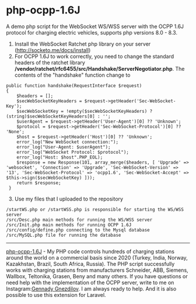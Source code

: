 # php-ocpp-1.6J
A demo php script for the WebSocket WS/WSS server with the OCPP 1.6J protocol for charging electric vehicles, supports php versions 8.0 - 8.3.

1. Install the WebSocket Ratchet php library on your server (http://socketo.me/docs/install)
2. For OCPP 1.6J to work correctly, you need to change the standard headers of the ratchet library
**/vendor/ratchet/rfc6455/src/Handshake/ServerNegotiator.php**. The contents of the "handshake" function change to
```
public function handshake(RequestInterface $request)
{
    $headers = [];
    $secWebSocketKeyHeaders = $request->getHeader('Sec-WebSocket-Key');
    $secWebSocketKey = !empty($secWebSocketKeyHeaders) ? (string)$secWebSocketKeyHeaders[0] : '';
    $userAgent = $request->getHeader('User-Agent')[0] ?? 'Unknown';
    $protocol = $request->getHeader('Sec-WebSocket-Protocol')[0] ?? 'None';
    $host = $request->getHeader('Host')[0] ?? 'Unknown';
    error_log("New WebSocket connection:");
    error_log("User-Agent: $userAgent");
    error_log("WebSocket Protocol: $protocol");
    error_log("Host: $host".PHP_EOL);
    $response = new Response(101, array_merge($headers, [ 'Upgrade' => 'websocket', 'Connection' => 'Upgrade', 'Sec-WebSocket-Version' => '13', 'Sec-WebSocket-Protocol' => 'ocpp1.6', 'Sec-WebSocket-Accept' => $this->sign($secWebSocketKey) ]));
    return $response;
 }

```
3. Use my files that I uploaded to the repository
```
/startWS.php or /startWSS.php is responsible for starting the WS/WSS server
/src/Desc.php main methods for running the WS/WSS server
/src/Init.php main methods for running OCPP 1.6J
/src/config/define.php connecting to the Mysql database
/src/MySQL.php file for running the database
```
----------
[php-ocpp-1.6J](https://github.com/gennadiygnezdilov/php-ocpp-1.6J) - My PHP code controls hundreds of charging stations around the world on a commercial basis since 2020 (Turkey, India, Norway, Kazakhstan, Brazil, South Africa, Russia). The PHP script successfully works with charging stations from manufacturers Schneider, ABB, Siemens, Wallbox, Teltonika, Grasen, Beny and many others. If you have questions or need help with the implementation of the OCPP server, write to me on Instagram:[Gennady Gnezdilov](https://www.instagram.com/gennadiy.gnezdilov/). I am always ready to help. And it is also possible to use this extension for Laravel.